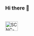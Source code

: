### Hi there 👋

<div style="display: inline_block"><br>
  <img align="center" alt="SCNC-Js" height="30" width="40" src="https://icongr.am/devicon/python-original.svg?size=128&color=currentColor">
</div>